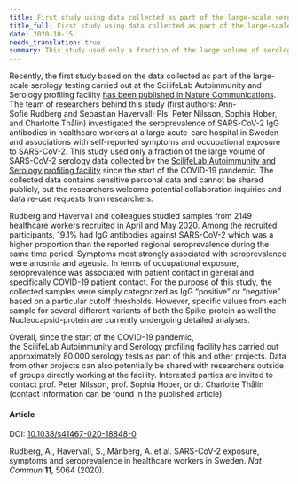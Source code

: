 ```yaml
---
title: First study using data collected as part of the large-scale serology testing at SciLifeLab published  # short
title_full: First study using data collected as part of the large-scale serology testing at SciLifeLab published # long
date: 2020-10-15
needs_translation: true
summary: This study used only a fraction of the large volume of serology data continuously collected by the ScilifeLab Autoimmunity and Serology profiling facility.
---
```

Recently, the first study based on the data collected as part of the large-scale serology testing carried out at the ScilifeLab Autoimmunity and Serology profiling facility [has been published in Nature Communications](https://doi.org/10.1038/s41467-020-18848-0). The team of researchers behind this study (first authors: Ann-Sofie Rudberg and Sebastian Havervall; PIs: Peter Nilsson, Sophia Hober, and Charlotte Thålin) investigated the seroprevalence of SARS-CoV-2 IgG antibodies in healthcare workers at a large acute-care hospital in Sweden and associations with self-reported symptoms and occupational exposure to SARS-CoV-2. This study used only a fraction of the large volume of SARS-CoV-2 serology data collected by the [ScilifeLab Autoimmunity and Serology profiling facility](https://www.scilifelab.se/facilities/autoimmunity-profiling/) since the start of the COVID-19 pandemic. The collected data contains sensitive personal data and cannot be shared publicly, but the researchers welcome potential collaboration inquiries and data re-use requests from researchers.

Rudberg and Havervall and colleagues studied samples from 2149 healthcare workers recruited in April and May 2020. Among the recruited participants, 19.1% had IgG antibodies against SARS-CoV-2 which was a higher proportion than the reported regional seroprevalence during the same time period. Symptoms most strongly associated with seroprevalence were anosmia and ageusia. In terms of occupational exposure, seroprevalence was associated with patient contact in general and specifically COVID-19 patient contact. For the purpose of this study, the collected samples were simply categorized as IgG “positive” or “negative” based on a particular cutoff thresholds. However, specific values from each sample for several different variants of both the Spike-protein as well the Nucleocapsid-protein are currently undergoing detailed analyses.

Overall, since the start of the COVID-19 pandemic, the ScilifeLab Autoimmunity and Serology profiling facility has carried out approximately 80.000 serology tests as part of this and other projects. Data from other projects can also potentially be shared with researchers outside of groups directly working at the facility. Interested parties are invited to contact prof. Peter Nilsson, prof. Sophia Hober, or dr. Charlotte Thålin (contact information can be found in the published article).

#### Article

DOI: [10.1038/s41467-020-18848-0](https://doi.org/10.1038/s41467-020-18848-0)

Rudberg, A., Havervall, S., Månberg, A. et al. SARS-CoV-2 exposure, symptoms and seroprevalence in healthcare workers in Sweden. *Nat Commun* **11**, 5064 (2020).
